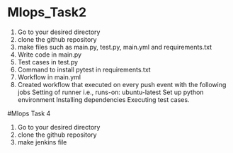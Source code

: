 # Mlops_Task2
1. Go to your desired directory
2. clone the github repository
3. make files such as main.py, test.py, main.yml and requirements.txt
4. Write code in main.py
5. Test cases in test.py
6. Command to install pytest in requirements.txt
7. Workflow in main.yml
8. Created workflow that executed on every push event with the following jobs
   Setting of runner i.e., runs-on: ubuntu-latest
   Set up python environment
   Installing dependencies
   Executing test cases.

#Mlops Task 4
1. Go to your desired directory
2. clone the github repository
3. make jenkins file


